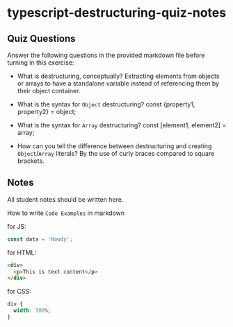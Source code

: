 # typescript-destructuring-quiz-notes

## Quiz Questions

Answer the following questions in the provided markdown file before turning in this exercise:

- What is destructuring, conceptually?
  Extracting elements from objects or arrays to have a standalone variable instead of referencing them by their object container.

- What is the syntax for `Object` destructuring?
  const {property1, property2} = object;

- What is the syntax for `Array` destructuring?
  const [element1, element2] = array;

- How can you tell the difference between destructuring and creating `Object`/`Array` literals?
  By the use of curly braces compared to square brackets.

## Notes

All student notes should be written here.

How to write `Code Examples` in markdown

for JS:

```javascript
const data = 'Howdy';
```

for HTML:

```html
<div>
  <p>This is text content</p>
</div>
```

for CSS:

```css
div {
  width: 100%;
}
```
